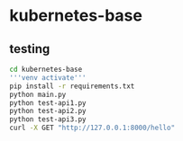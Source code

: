 # kubernetes-base
## testing

```sh
cd kubernetes-base
'''venv activate'''
pip install -r requirements.txt
python main.py
python test-api1.py
python test-api2.py
python test-api3.py
curl -X GET "http://127.0.0.1:8000/hello"
```




